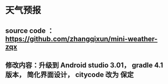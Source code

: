 # 天气预报
## source code ：https://github.com/zhangqixun/mini-weather-zqx
## 修改内容：升级到 Android studio 3.01， gradle 4.1 版本， 简化界面设计， citycode 改为 保定
